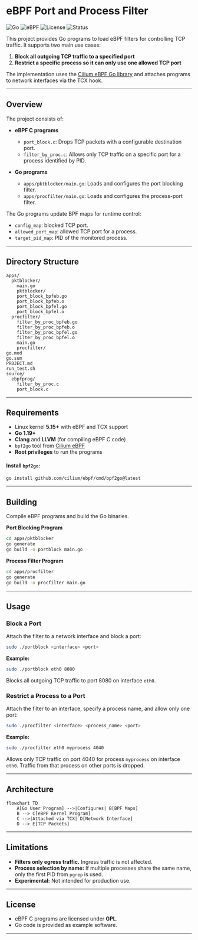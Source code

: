 # eBPF Port and Process Filter

![Go](https://img.shields.io/badge/Go-1.19%2B-blue)
![eBPF](https://img.shields.io/badge/eBPF-Linux%205.15%2B-orange)
![License](https://img.shields.io/badge/license-GPL-green)
![Status](https://img.shields.io/badge/status-experimental-yellow)

This project provides Go programs to load eBPF filters for controlling TCP traffic.
It supports two main use cases:

1. **Block all outgoing TCP traffic to a specified port**
2. **Restrict a specific process so it can only use one allowed TCP port**

The implementation uses the [Cilium eBPF Go library](https://github.com/cilium/ebpf) and attaches programs to network interfaces via the TCX hook.

---

## Overview

The project consists of:

- **eBPF C programs**
    - `port_block.c`: Drops TCP packets with a configurable destination port.
    - `filter_by_proc.c`: Allows only TCP traffic on a specific port for a process identified by PID.

- **Go programs**
    - `apps/pktblocker/main.go`: Loads and configures the port blocking filter.
    - `apps/procfilter/main.go`: Loads and configures the process-port filter.

The Go programs update BPF maps for runtime control:

- `config_map`: blocked TCP port.
- `allowed_port_map`: allowed TCP port for a process.
- `target_pid_map`: PID of the monitored process.

---

## Directory Structure

```
apps/
  pktblocker/
    main.go
    pktblocker/
    port_block_bpfeb.go
    port_block_bpfeb.o
    port_block_bpfel.go
    port_block_bpfel.o
  procfilter/
    filter_by_proc_bpfeb.go
    filter_by_proc_bpfeb.o
    filter_by_proc_bpfel.go
    filter_by_proc_bpfel.o
    main.go
    procfilter/
go.mod
go.sum
PROJECT.md
run_test.sh
source/
  ebpfprog/
    filter_by_proc.c
    port_block.c
```

---

## Requirements

- Linux kernel **5.15+** with eBPF and TCX support
- **Go 1.19+**
- **Clang** and **LLVM** (for compiling eBPF C code)
- `bpf2go` tool from [Cilium eBPF](https://github.com/cilium/ebpf)
- **Root privileges** to run the programs

#### Install `bpf2go`:

```bash
go install github.com/cilium/ebpf/cmd/bpf2go@latest
```

---

## Building

Compile eBPF programs and build the Go binaries.

**Port Blocking Program**
```bash
cd apps/pktblocker
go generate
go build -o portblock main.go
```

**Process Filter Program**
```bash
cd apps/procfilter
go generate
go build -o procfilter main.go
```

---

## Usage

### Block a Port

Attach the filter to a network interface and block a port:

```bash
sudo ./portblock <interface> <port>
```

**Example:**
```bash
sudo ./portblock eth0 8080
```
Blocks all outgoing TCP traffic to port 8080 on interface `eth0`.

### Restrict a Process to a Port

Attach the filter to an interface, specify a process name, and allow only one port:

```bash
sudo ./procfilter <interface> <process_name> <port>
```

**Example:**
```bash
sudo ./procfilter eth0 myprocess 4040
```
Allows only TCP traffic on port 4040 for process `myprocess` on interface `eth0`.
Traffic from that process on other ports is dropped.

---

## Architecture

```mermaid
flowchart TD
    A[Go User Program] -->|Configures| B[BPF Maps]
    B --> C[eBPF Kernel Program]
    C -->|Attached via TCX| D[Network Interface]
    D --> E[TCP Packets]
```

---

## Limitations

- **Filters only egress traffic.** Ingress traffic is not affected.
- **Process selection by name:** If multiple processes share the same name, only the first PID from `pgrep` is used.
- **Experimental:** Not intended for production use.

---

## License

- eBPF C programs are licensed under **GPL**.
- Go code is provided as example software.

---